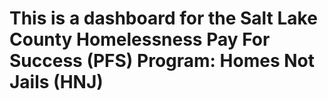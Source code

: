 # This is a dashboard for the Salt Lake County Homelessness Pay For Success (PFS) Program: Homes Not Jails (HNJ)